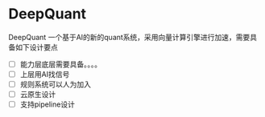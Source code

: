 # DeepQuant

DeepQuant 一个基于AI的新的quant系统，采用向量计算引擎进行加速，需要具备如下设计要点

- [ ] 能力层底层需要具备。。。。
- [ ] 上层用AI找信号
- [ ] 规则系统可以人为加入
- [ ] 云原生设计
- [ ] 支持pipeline设计
